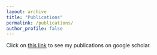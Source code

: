 ```yaml
---
layout: archive
title: "Publications"
permalink: /publications/
author_profile: false
---
```


Click on [this link](https://scholar.google.com/citations?user=p6of5nwAAAAJ&hl=en) to see my publications on google scholar. 
